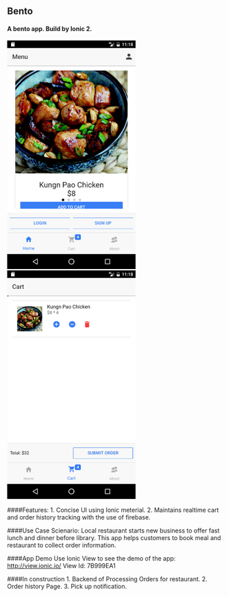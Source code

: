 ## Bento

#### A bento app. Build by Ionic 2.

<img src="https://github.com/buptxz/bento/blob/master/Screenshot_1.png" width = 300>
<img src="https://github.com/buptxz/bento/blob/master/Screenshot_2.png" width = 300>

####Features:
      1. Concise UI using Ionic meterial.
      2. Maintains realtime cart and order history tracking with the use of firebase.

####Use Case Scienario:
      Local restaurant starts new business to offer fast lunch and dinner before library. 
      This app helps customers to book meal and restaurant to collect order information.

####App Demo
      Use Ionic View to see the demo of the app: http://view.ionic.io/
      View Id: 7B999EA1

####In construction
      1. Backend of Processing Orders for restaurant.
      2. Order history Page.
      3. Pick up notification.
